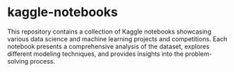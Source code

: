 # kaggle-notebooks
This repository contains a collection of Kaggle notebooks showcasing various data science and machine learning projects and competitions. Each notebook presents a comprehensive analysis of the dataset, explores different modeling techniques, and provides insights into the problem-solving process.
